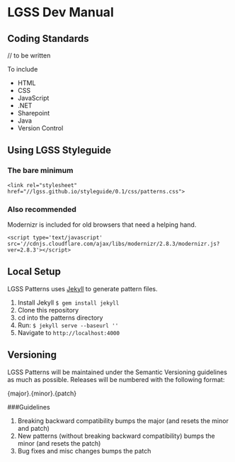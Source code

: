 # LGSS Dev Manual

## Coding Standards

// to be written

To include
* HTML
* CSS
* JavaScript
* .NET
* Sharepoint
* Java
* Version Control

## Using LGSS Styleguide


### The bare minimum
```
<link rel="stylesheet" href="//lgss.github.io/styleguide/0.1/css/patterns.css">
```

### Also recommended
Modernizr is included for old browsers that need a helping hand.
```
<script type='text/javascript' src='//cdnjs.cloudflare.com/ajax/libs/modernizr/2.8.3/modernizr.js?ver=2.8.3'></script>
```

## Local Setup
LGSS Patterns uses <a href="http://jekyllrb.com/">Jekyll</a> to generate pattern files.

1. Install Jekyll <code>$ gem install jekyll</code>  
2. Clone this repository
3. cd into the patterns directory
4. Run: <code>$ jekyll serve --baseurl ''</code>
5. Navigate to <code>http://localhost:4000</code>


## Versioning
LGSS Patterns will be maintained under the Semantic Versioning guidelines as much as possible. Releases will be numbered with the following format:

{major}.{minor}.{patch}

###Guidelines
1. Breaking backward compatibility bumps the major (and resets the minor and patch)
2. New patterns (without breaking backward compatibility) bumps the minor (and resets the patch)
3. Bug fixes and misc changes bumps the patch
